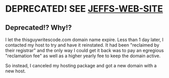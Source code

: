 # DEPRECATED! SEE [JEFFS-WEB-SITE](https://github.com/JeffKapochus/jeffs-web-site)

## Deprecated!? Why!?

I let the thisguywritescode.com domain name expire. Less than 1 day later, I contacted my host to try and have it reinstated. It had been "reclaimed by their registrar" and the only way I could get it back was to pay an egregious "reclamation fee" as well as a higher yearly fee to keep the domain active.

So instead, I canceled my hosting package and got a new domain with a new host.
